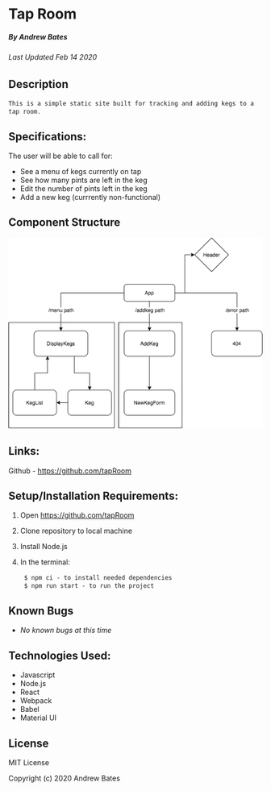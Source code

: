 # Tap Room
##### By Andrew Bates
###### Last Updated Feb 14 2020

## Description

    This is a simple static site built for tracking and adding kegs to a tap room. 

## Specifications:

The user will be able to call for:

  - See a menu of kegs currently on tap
  - See how many pints are left in the keg
  - Edit the number of pints left in the keg
  - Add a new keg (currrently non-functional)

## Component Structure

![Component Structure](/tapRoomComponentStructure.png)

## Links:

Github - https://github.com/tapRoom

## Setup/Installation Requirements:

1. Open https://github.com/tapRoom
2. Clone repository to local machine 
3. Install Node.js
4. In the terminal:

        $ npm ci - to install needed dependencies
        $ npm run start - to run the project 

## Known Bugs

* _No known bugs at this time_

## Technologies Used:

* Javascript
* Node.js
* React
* Webpack
* Babel
* Material UI

## License
MIT License

Copyright (c) 2020 Andrew Bates